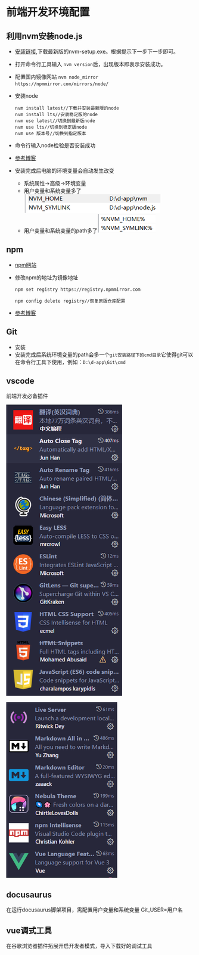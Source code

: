 # 前端开发环境配置

## 利用nvm安装node.js

- [安装链接](https://github.com/coreybutler/nvm-windows/releases),下载最新版的nvm-setup.exe。根据提示下一步下一步即可。
- 打开命令行工具输入 `nvm version`后，出现版本即表示安装成功。
- 配置国内镜像网站 `nvm node_mirror https://npmmirror.com/mirrors/node/`
- 安装node

  ```
  nvm install latest//下载并安装最新版的node
  nvm install lts//安装稳定版的node
  nvm use latest//切换到最新版node
  nvm use lts//切换到稳定版node
  nvm use 版本号//切换到指定版本
  ```
- 命令行输入node检验是否安装成功
- [参考博客](https://www.lilichao.com/index.php/2022/10/08/node-js%e7%ae%80%e4%bb%8b%e5%ae%89%e8%a3%85/)
- 安装完成后电脑的环境变量会自动发生改变

  - 系统属性->高级->环境变量
  - 用户变量和系统变量多了![](assets/20230118_160556__.PNG)
  - 用户变量和系统变量的path多了![](assets/20230118_12322.PNG)

## npm

- [npm网站](https://www.npmjs.com/)
- 修改npm的地址为镜像地址

  ```
  npm set registry https://registry.npmmirror.com
  ```

  ```
  npm config delete registry//恢复原版仓库配置
  ```
- [参考博客](https://www.lilichao.com/index.php/2022/10/21/%e5%8c%85%e7%ae%a1%e7%90%86%e5%99%a8/)

## Git

- 安装
- 安装完成后系统环境变量的path会多一个`git安装路径下的cmd目录`它使得git可以在命令行工具下使用，例如：`D:\d-app\Git\cmd`

## vscode

前端开发必备插件

![](assets/20230118_162207_1.PNG)

![](assets/20230118_162404__.PNG)

## docusaurus

在运行docusaurus脚架项目，需配置用户变量和系统变量 Git_USER=用户名

## vue调式工具
在谷歌浏览器插件拓展开启开发者模式，导入下载好的调试工具

